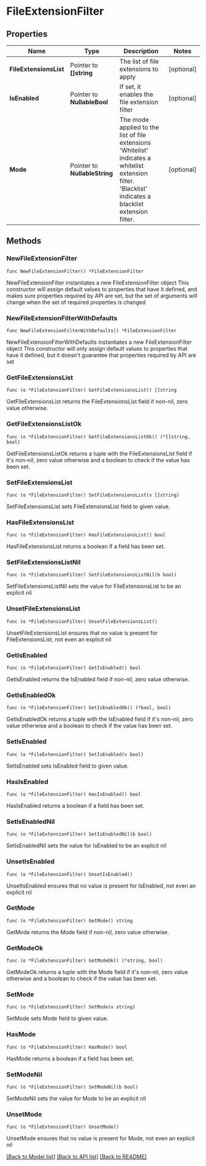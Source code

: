 # FileExtensionFilter

## Properties

Name | Type | Description | Notes
------------ | ------------- | ------------- | -------------
**FileExtensionsList** | Pointer to **[]string** | The list of file extensions to apply | [optional] 
**IsEnabled** | Pointer to **NullableBool** | If set, it enables the file extension filter | [optional] 
**Mode** | Pointer to **NullableString** | The mode applied to the list of file extensions &#39;Whitelist&#39; indicates a whitelist extension filter. &#39;Blacklist&#39; indicates a blacklist extension filter. | [optional] 

## Methods

### NewFileExtensionFilter

`func NewFileExtensionFilter() *FileExtensionFilter`

NewFileExtensionFilter instantiates a new FileExtensionFilter object
This constructor will assign default values to properties that have it defined,
and makes sure properties required by API are set, but the set of arguments
will change when the set of required properties is changed

### NewFileExtensionFilterWithDefaults

`func NewFileExtensionFilterWithDefaults() *FileExtensionFilter`

NewFileExtensionFilterWithDefaults instantiates a new FileExtensionFilter object
This constructor will only assign default values to properties that have it defined,
but it doesn't guarantee that properties required by API are set

### GetFileExtensionsList

`func (o *FileExtensionFilter) GetFileExtensionsList() []string`

GetFileExtensionsList returns the FileExtensionsList field if non-nil, zero value otherwise.

### GetFileExtensionsListOk

`func (o *FileExtensionFilter) GetFileExtensionsListOk() (*[]string, bool)`

GetFileExtensionsListOk returns a tuple with the FileExtensionsList field if it's non-nil, zero value otherwise
and a boolean to check if the value has been set.

### SetFileExtensionsList

`func (o *FileExtensionFilter) SetFileExtensionsList(v []string)`

SetFileExtensionsList sets FileExtensionsList field to given value.

### HasFileExtensionsList

`func (o *FileExtensionFilter) HasFileExtensionsList() bool`

HasFileExtensionsList returns a boolean if a field has been set.

### SetFileExtensionsListNil

`func (o *FileExtensionFilter) SetFileExtensionsListNil(b bool)`

 SetFileExtensionsListNil sets the value for FileExtensionsList to be an explicit nil

### UnsetFileExtensionsList
`func (o *FileExtensionFilter) UnsetFileExtensionsList()`

UnsetFileExtensionsList ensures that no value is present for FileExtensionsList, not even an explicit nil
### GetIsEnabled

`func (o *FileExtensionFilter) GetIsEnabled() bool`

GetIsEnabled returns the IsEnabled field if non-nil, zero value otherwise.

### GetIsEnabledOk

`func (o *FileExtensionFilter) GetIsEnabledOk() (*bool, bool)`

GetIsEnabledOk returns a tuple with the IsEnabled field if it's non-nil, zero value otherwise
and a boolean to check if the value has been set.

### SetIsEnabled

`func (o *FileExtensionFilter) SetIsEnabled(v bool)`

SetIsEnabled sets IsEnabled field to given value.

### HasIsEnabled

`func (o *FileExtensionFilter) HasIsEnabled() bool`

HasIsEnabled returns a boolean if a field has been set.

### SetIsEnabledNil

`func (o *FileExtensionFilter) SetIsEnabledNil(b bool)`

 SetIsEnabledNil sets the value for IsEnabled to be an explicit nil

### UnsetIsEnabled
`func (o *FileExtensionFilter) UnsetIsEnabled()`

UnsetIsEnabled ensures that no value is present for IsEnabled, not even an explicit nil
### GetMode

`func (o *FileExtensionFilter) GetMode() string`

GetMode returns the Mode field if non-nil, zero value otherwise.

### GetModeOk

`func (o *FileExtensionFilter) GetModeOk() (*string, bool)`

GetModeOk returns a tuple with the Mode field if it's non-nil, zero value otherwise
and a boolean to check if the value has been set.

### SetMode

`func (o *FileExtensionFilter) SetMode(v string)`

SetMode sets Mode field to given value.

### HasMode

`func (o *FileExtensionFilter) HasMode() bool`

HasMode returns a boolean if a field has been set.

### SetModeNil

`func (o *FileExtensionFilter) SetModeNil(b bool)`

 SetModeNil sets the value for Mode to be an explicit nil

### UnsetMode
`func (o *FileExtensionFilter) UnsetMode()`

UnsetMode ensures that no value is present for Mode, not even an explicit nil

[[Back to Model list]](../README.md#documentation-for-models) [[Back to API list]](../README.md#documentation-for-api-endpoints) [[Back to README]](../README.md)


